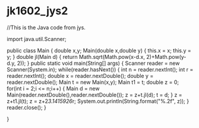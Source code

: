 # jk1602_jys2
//This is the Java code from jys.

import java.util.Scanner;

public class Main {
	double x,y;
	Main(double x,double y)
	{
		this.x = x;
		this.y = y;
	}
	double jl(Main d)
	{
		return Math.sqrt(Math.pow(x-d.x, 2)+Math.pow(y-d.y, 2));
	}
	public static void main(String[] args) {
		Scanner reader = new Scanner(System.in);
		while(reader.hasNext())
		{
			int n = reader.nextInt();
			int r = reader.nextInt();
			double x = reader.nextDouble();
			double y = reader.nextDouble();
			Main t = new Main(x,y);
			Main t1 = t;
			double z = 0;
			for(int i = 2;i <= n;i++)
			{
				Main d = new Main(reader.nextDouble(),reader.nextDouble());
				z = z+t.jl(d);
				t = d;
			}
			z = z+t1.jl(t);
			z = z+2*3.1415926*r;
			System.out.println(String.format("%.2f", z));
		}
        reader.close();
	}

}


